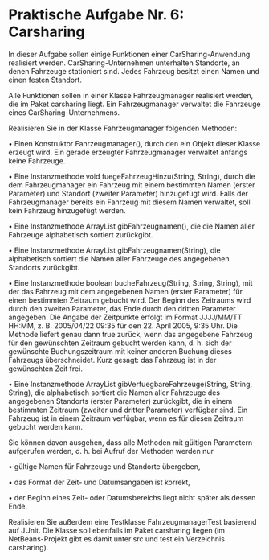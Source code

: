 # Praktische Aufgabe Nr. 6: Carsharing

In dieser Aufgabe sollen einige Funktionen einer CarSharing-Anwendung realisiert werden. CarSharing-Unternehmen unterhalten Standorte, an denen Fahrzeuge stationiert sind. Jedes Fahrzeug besitzt einen Namen und einen festen Standort.

Alle Funktionen sollen in einer Klasse Fahrzeugmanager realisiert werden, die im Paket carsharing liegt. Ein Fahrzeugmanager verwaltet die Fahrzeuge eines CarSharing-Unternehmens.

Realisieren Sie in der Klasse Fahrzeugmanager folgenden Methoden:

• Einen Konstruktor Fahrzeugmanager(), durch den ein Objekt dieser Klasse erzeugt wird. Ein gerade erzeugter Fahrzeugmanager verwaltet anfangs keine Fahrzeuge.

• Eine Instanzmethode void fuegeFahrzeugHinzu(String, String), durch die dem Fahrzeugmanager ein Fahrzeug mit einem bestimmten Namen (erster Parameter) und Standort
(zweiter Parameter) hinzugefügt wird. Falls der Fahrzeugmanager bereits ein Fahrzeug mit diesem Namen verwaltet, soll kein Fahrzeug hinzugefügt werden.

• Eine Instanzmethode ArrayList<String> gibFahrzeugnamen(), die die Namen aller Fahrzeuge alphabetisch sortiert zurückgibt.

• Eine Instanzmethode ArrayList<String> gibFahrzeugnamen(String), die alphabetisch sortiert die Namen aller Fahrzeuge des angegebenen Standorts zurückgibt.

• Eine Instanzmethode boolean bucheFahrzeug(String, String, String), mit der das Fahrzeug mit dem angegebenen Namen (erster Parameter) für einen bestimmten Zeitraum
gebucht wird. Der Beginn des Zeitraums wird durch den zweiten Parameter, das Ende durch den dritten Parameter angegeben. Die Angabe der Zeitpunkte erfolgt im Format JJJJ/MM/TT HH:MM, z. B. 2005/04/22 09:35 für den 22. April 2005, 9:35 Uhr. Die Methode liefert genau dann true zurück, wenn das angegebene Fahrzeug für den gewünschten
Zeitraum gebucht werden kann, d. h. sich der gewünschte Buchungszeitraum mit keiner anderen Buchung dieses Fahrzeugs überschneidet. Kurz gesagt: das Fahrzeug ist in der
gewünschten Zeit frei.

• Eine Instanzmethode ArrayList<String> gibVerfuegbareFahrzeuge(String, String, String), die alphabetisch sortiert die Namen aller Fahrzeuge des angegebenen Standorts (erster Parameter) zurückgibt, die in einem bestimmten Zeitraum (zweiter und dritter Parameter) verfügbar sind. Ein Fahrzeug ist in einem Zeitraum verfügbar, wenn es für diesen Zeitraum gebucht werden kann.

Sie können davon ausgehen, dass alle Methoden mit gültigen Parametern aufgerufen werden, d. h. bei Aufruf der Methoden werden nur

• gültige Namen für Fahrzeuge und Standorte übergeben,

• das Format der Zeit- und Datumsangaben ist korrekt,

• der Beginn eines Zeit- oder Datumsbereichs liegt nicht später als dessen Ende.

Realisieren Sie außerdem eine Testklasse FahrzeugmanagerTest basierend auf JUnit. Die Klasse soll ebenfalls im Paket carsharing liegen (im NetBeans-Projekt gibt es damit unter src und test ein Verzeichnis carsharing).
